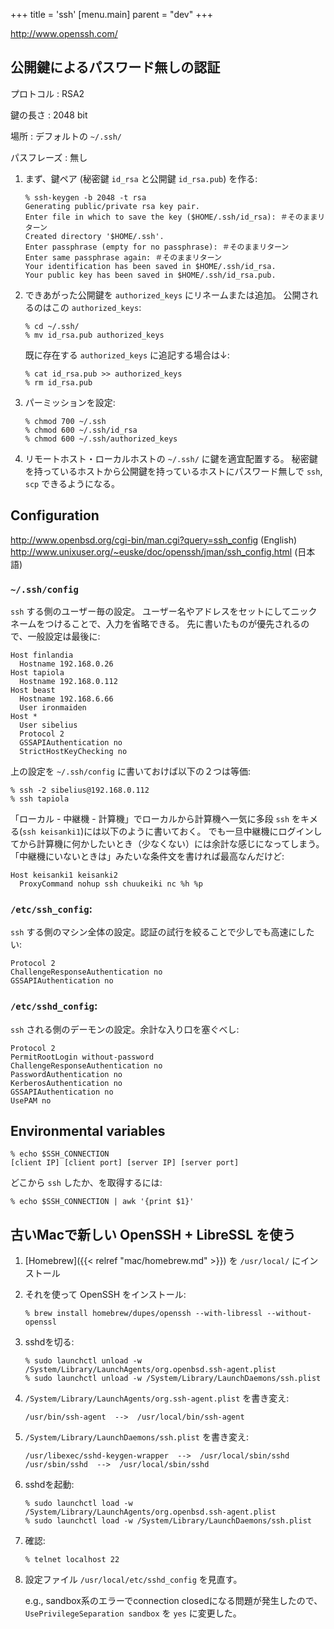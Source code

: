 +++
title = 'ssh'
[menu.main]
  parent = "dev"
+++

<http://www.openssh.com/>

## 公開鍵によるパスワード無しの認証

プロトコル
:   RSA2

鍵の長さ
:   2048 bit

場所
:   デフォルトの `~/.ssh/`

パスフレーズ
:   無し

1.  まず、鍵ペア (秘密鍵 `id_rsa` と公開鍵 `id_rsa.pub`) を作る:

        % ssh-keygen -b 2048 -t rsa
        Generating public/private rsa key pair.
        Enter file in which to save the key ($HOME/.ssh/id_rsa): ＃そのままリターン
        Created directory '$HOME/.ssh'.
        Enter passphrase (empty for no passphrase): ＃そのままリターン
        Enter same passphrase again: ＃そのままリターン
        Your identification has been saved in $HOME/.ssh/id_rsa.
        Your public key has been saved in $HOME/.ssh/id_rsa.pub.

2.  できあがった公開鍵を `authorized_keys` にリネームまたは追加。
    公開されるのはこの `authorized_keys`:

        % cd ~/.ssh/
        % mv id_rsa.pub authorized_keys

    既に存在する `authorized_keys` に追記する場合は↓:

        % cat id_rsa.pub >> authorized_keys
        % rm id_rsa.pub

3.  パーミッションを設定:

        % chmod 700 ~/.ssh
        % chmod 600 ~/.ssh/id_rsa
        % chmod 600 ~/.ssh/authorized_keys

4.  リモートホスト・ローカルホストの `~/.ssh/` に鍵を適宜配置する。
    秘密鍵を持っているホストから公開鍵を持っているホストにパスワード無しで
    `ssh`, `scp` できるようになる。

## Configuration

<http://www.openbsd.org/cgi-bin/man.cgi?query=ssh_config> (English)
<http://www.unixuser.org/~euske/doc/openssh/jman/ssh_config.html> (日本語)

### `~/.ssh/config`

`ssh` する側のユーザー毎の設定。
ユーザー名やアドレスをセットにしてニックネームをつけることで、入力を省略できる。
先に書いたものが優先されるので、一般設定は最後に:

    Host finlandia
      Hostname 192.168.0.26
    Host tapiola
      Hostname 192.168.0.112
    Host beast
      Hostname 192.168.6.66
      User ironmaiden
    Host *
      User sibelius
      Protocol 2
      GSSAPIAuthentication no
      StrictHostKeyChecking no

上の設定を `~/.ssh/config` に書いておけば以下の２つは等価:

    % ssh -2 sibelius@192.168.0.112
    % ssh tapiola

「ローカル - 中継機 - 計算機」でローカルから計算機へ一気に多段 `ssh`
をキメる(`ssh keisanki1`)には以下のように書いておく。
でも一旦中継機にログインしてから計算機に何かしたいとき（少なくない）には余計な感じになってしまう。
「中継機にいないときは」みたいな条件文を書ければ最高なんだけど:

    Host keisanki1 keisanki2
      ProxyCommand nohup ssh chuukeiki nc %h %p

### `/etc/ssh_config`:

`ssh` する側のマシン全体の設定。認証の試行を絞ることで少しでも高速にしたい:

    Protocol 2
    ChallengeResponseAuthentication no
    GSSAPIAuthentication no

### `/etc/sshd_config`:

`ssh` される側のデーモンの設定。余計な入り口を塞ぐべし:

    Protocol 2
    PermitRootLogin without-password
    ChallengeResponseAuthentication no
    PasswordAuthentication no
    KerberosAuthentication no
    GSSAPIAuthentication no
    UsePAM no

## Environmental variables

    % echo $SSH_CONNECTION
    [client IP] [client port] [server IP] [server port]

どこから `ssh` したか、を取得するには:

    % echo $SSH_CONNECTION | awk '{print $1}'

## 古いMacで新しい OpenSSH + LibreSSL を使う

1.  [Homebrew]({{< relref "mac/homebrew.md" >}}) を `/usr/local/` にインストール
2.  それを使って OpenSSH をインストール:

        % brew install homebrew/dupes/openssh --with-libressl --without-openssl

3.  sshdを切る:

        % sudo launchctl unload -w /System/Library/LaunchAgents/org.openbsd.ssh-agent.plist
        % sudo launchctl unload -w /System/Library/LaunchDaemons/ssh.plist

4.  `/System/Library/LaunchAgents/org.ssh-agent.plist` を書き変え:

        /usr/bin/ssh-agent  -->  /usr/local/bin/ssh-agent

5.  `/System/Library/LaunchDaemons/ssh.plist` を書き変え:

        /usr/libexec/sshd-keygen-wrapper  -->  /usr/local/sbin/sshd
        /usr/sbin/sshd  -->  /usr/local/sbin/sshd

6.  sshdを起動:

        % sudo launchctl load -w /System/Library/LaunchAgents/org.openbsd.ssh-agent.plist
        % sudo launchctl load -w /System/Library/LaunchDaemons/ssh.plist

7.  確認:

        % telnet localhost 22

8.  設定ファイル `/usr/local/etc/sshd_config` を見直す。

    e.g., sandbox系のエラーでconnection closedになる問題が発生したので、
    `UsePrivilegeSeparation sandbox` を `yes` に変更した。
